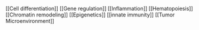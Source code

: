 [[Cell differentiation]]
[[Gene regulation]]
[[Inflammation]]
[[Hematopoiesis]]
[[Chromatin remodeling]]
[[Epigenetics]]
[[innate immunity]]
[[Tumor Microenvironment]]
